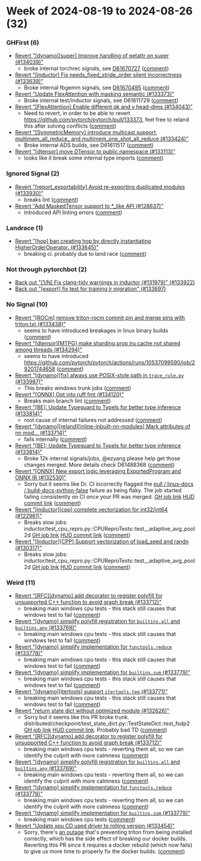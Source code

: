# Week of 2024-08-19 to 2024-08-26 (32)

### GHFirst (6)

- [Revert "[dynamo][super] Improve handling of getattr on super (#134039)"](https://github.com/pytorch/pytorch/commit/7fd3b6988681557a4dfc35dc99807cdd78e805c9)
  - broke internal torchrec signals, see [D61670727](https://www.internalfb.com/diff/D61670727) ([comment](https://github.com/pytorch/pytorch/pull/134039#issuecomment-2307151643))
- [Revert "[inductor] Fix needs_fixed_stride_order silent incorrectness (#133639)"](https://github.com/pytorch/pytorch/commit/09127b096c7cdf54429e2f12eb6a625a1eb22d45)
  - Broke internal fbgemm signals, see [D61670495](https://www.internalfb.com/diff/D61670495) ([comment](https://github.com/pytorch/pytorch/pull/133639#issuecomment-2307133060))
- [Revert "Update FlexAttention with masking semantic (#133373)"](https://github.com/pytorch/pytorch/commit/1a7e8e5780be3bd30c32a295087785d069eef05d)
  - Broke internal test/inductor signals, see D61611729 ([comment](https://github.com/pytorch/pytorch/pull/133373#issuecomment-2304714503))
- [Revert "[FlexAttention] Enable different qk and v head-dims (#134043)"](https://github.com/pytorch/pytorch/commit/88c973005d283300cab55d0c13826154328fd2a1)
  - Need to revert, in order to be able to revert https://github.com/pytorch/pytorch/pull/133373, feel free to reland this after solving conflicts ([comment](https://github.com/pytorch/pytorch/pull/134043#issuecomment-2304708996))
- [Revert "[SymmetricMemory] introduce multicast support, multimem_all_reduce_ and multimem_one_shot_all_reduce (#133424)"](https://github.com/pytorch/pytorch/commit/cedfac20c7c9f3049091d708160bc6cfd7124be4)
  - Broke internal ADS builds, see D61611517 ([comment](https://github.com/pytorch/pytorch/pull/133424#issuecomment-2304676328))
- [Revert "[dtensor] move DTensor to public namespace (#133113)"](https://github.com/pytorch/pytorch/commit/35f36363ec288c780fd86b3d55147a468c63166e)
  - looks like it break some internal type imports ([comment](https://github.com/pytorch/pytorch/pull/133113#issuecomment-2295670911))

### Ignored Signal (2)

- [Revert "[report_exportability] Avoid re-exporting duplicated modules (#133930)"](https://github.com/pytorch/pytorch/commit/49f6ea6dd91c7d069cf6103eb00b1b849f1bdc03)
  - breaks lint ([comment](https://github.com/pytorch/pytorch/pull/133930#issuecomment-2299513046))
- [Revert "Add MaskedTensor support to *_like API (#128637)"](https://github.com/pytorch/pytorch/commit/68570fca69649296489df4300f3a4f8f36683e08)
  - Introduced API linting errors ([comment](https://github.com/pytorch/pytorch/pull/128637#issuecomment-2298270307))

### Landrace (1)

- [Revert "[hop] ban creating hop by directly instantiating HigherOrderOperator. (#133645)"](https://github.com/pytorch/pytorch/commit/1491a61769855cb445f5f732be437ef89c023394)
  - breaking ci. probably due to land race ([comment](https://github.com/pytorch/pytorch/pull/133645#issuecomment-2302866106))

### Not through pytorchbot (2)

- [Back out "[1/N] Fix clang-tidy warnings in inductor (#131979)" (#133922)](https://github.com/pytorch/pytorch/commit/81a822ddc9aa6cf970bf279bb2b3184146278da4)
- [Back out "[export] fix test for training ir migration" (#133697)](https://github.com/pytorch/pytorch/commit/f1dc3b108a1ef81a07704228a6be0353f37121fe)

### No Signal (10)

- [Revert "[ROCm] remove triton-rocm commit pin and merge pins with triton.txt (#133438)"](https://github.com/pytorch/pytorch/commit/4648848696de7a7577892aaf0149b7bd96d07d8d)
  - seems to have introduced breakages in linux binary builds ([comment](https://github.com/pytorch/pytorch/pull/133438#issuecomment-2308787310))
- [Revert "[dtensor][MTPG] make sharding prop lru cache not shared among threads (#134294)"](https://github.com/pytorch/pytorch/commit/e5563f7ad7f456fe8b440300b308e2bd97357d78)
  - seems to have introduced https://github.com/pytorch/pytorch/actions/runs/10537099590/job/29201744658 ([comment](https://github.com/pytorch/pytorch/pull/134294#issuecomment-2308785949))
- [Revert "[dynamo][fix] always use POSIX-style path in `trace_rule.py` (#133987)"](https://github.com/pytorch/pytorch/commit/75c22dd8bf8801a6eaf9bbe30e08cf8c05ded6a1)
  - This breaks windows trunk jobs ([comment](https://github.com/pytorch/pytorch/pull/133987#issuecomment-2306956764))
- [Revert "[ONNX] Opt into ruff fmt (#134120)"](https://github.com/pytorch/pytorch/commit/b0171c39209acadec0ff07f584a176ea1bbd5039)
  - Breaks main branch lint ([comment](https://github.com/pytorch/pytorch/pull/134120#issuecomment-2305089756))
- [Revert "[BE]: Update Typeguard to TypeIs for better type inference (#133814)"](https://github.com/pytorch/pytorch/commit/2db28a96113de4bf8fa6ba3bfa85698b557f3855)
  - root cause of internal failures not addressed ([comment](https://github.com/pytorch/pytorch/pull/133814#issuecomment-2302466444))
- [Revert "[dynamo][reland][inline-inbuilt-nn-modules] Mark attributes of nn mod… (#133714)"](https://github.com/pytorch/pytorch/commit/68425e68fed2efbce58f999d6530fd76ebfa9673)
  - fails internally ([comment](https://github.com/pytorch/pytorch/pull/133714#issuecomment-2302171472))
- [Revert "[BE]: Update Typeguard to TypeIs for better type inference (#133814)"](https://github.com/pytorch/pytorch/commit/42097f0ec16f69385aa96605e0bb8778faf22ab1)
  - Broke 12k internal signals/jobs, @ezyang please help get those changes merged. More details check D61488368 ([comment](https://github.com/pytorch/pytorch/pull/133814#issuecomment-2298210309))
- [Revert "[ONNX] New export logic leveraging ExportedProgram and ONNX IR (#132530)"](https://github.com/pytorch/pytorch/commit/8d404581fccae251a6b8c09744f9643f38ad94c9)
  - Sorry but it seems like Dr. CI incorrectly flagged the [pull / linux-docs / build-docs-python-false](https://hud.pytorch.org/pr/pytorch/pytorch/132530#28918577682) failure as being flaky. The job started failing consistently on CI once your PR was merged. [GH job link](https://github.com/pytorch/pytorch/actions/runs/10454830880/job/28949386844) [HUD commit link](https://hud.pytorch.org/pytorch/pytorch/commit/5fab35d77c7d1db7dbb9d5c516254a510b4f4f64) ([comment](https://github.com/pytorch/pytorch/pull/132530#issuecomment-2297001423))
- [Revert "[inductor][cpp] complete vectorization for int32/int64 (#122961)"](https://github.com/pytorch/pytorch/commit/76b0284744b73de25b11bd4e631bcf1c4794a746)
  - Breaks slow jobs: inductor/test_cpu_repro.py::CPUReproTests::test__adaptive_avg_pool2d [GH job link](https://github.com/pytorch/pytorch/actions/runs/10432403692/job/28893704833) [HUD commit link](https://hud.pytorch.org/pytorch/pytorch/commit/a0ef8888e60d934ae7e4ddaec1c1274b12d0d39d) ([comment](https://github.com/pytorch/pytorch/pull/122961#issuecomment-2296852418))
- [Revert "[Inductor][CPP] Support vectorization of load_seed and randn (#130317)"](https://github.com/pytorch/pytorch/commit/318d3b39c4e101257186366cbf8b6094283cdaef)
  - Breaks slow jobs: inductor/test_cpu_repro.py::CPUReproTests::test__adaptive_avg_pool2d [GH job link](https://github.com/pytorch/pytorch/actions/runs/10432403692/job/28893704833) [HUD commit link](https://hud.pytorch.org/pytorch/pytorch/commit/a0ef8888e60d934ae7e4ddaec1c1274b12d0d39d) ([comment](https://github.com/pytorch/pytorch/pull/130317#issuecomment-2296819045))

### Weird (11)

- [Revert "[RFC][dynamo] add decorator to register polyfill for unsupported C++ function to avoid graph break (#133712)"](https://github.com/pytorch/pytorch/commit/15b5a0b67fc3f34fb0bf1afa6f91e0c4c2b7fd8d)
  - breaking main windows cpu tests - this stack still causes that windows test to fail ([comment](https://github.com/pytorch/pytorch/pull/133712#issuecomment-2299776241))
- [Revert "[dynamo] simplify polyfill registration for `builtins.all` and `builtins.any` (#133769)"](https://github.com/pytorch/pytorch/commit/88ead0afc69c57359b02294e638228fe79a9b0d5)
  - breaking main windows cpu tests - this stack still causes that windows test to fail ([comment](https://github.com/pytorch/pytorch/pull/133712#issuecomment-2299776241))
- [Revert "[dynamo] simplify implementation for `functools.reduce` (#133778)"](https://github.com/pytorch/pytorch/commit/3fa874abbefcba5bf1ca075783230796d8896061)
  - breaking main windows cpu tests - this stack still causes that windows test to fail ([comment](https://github.com/pytorch/pytorch/pull/133712#issuecomment-2299776241))
- [Revert "[dynamo] simplify implementation for `builtins.sum` (#133779)"](https://github.com/pytorch/pytorch/commit/98e6a1d8ff100690b0efdb14b17e91f5d25081a7)
  - breaking main windows cpu tests - this stack still causes that windows test to fail ([comment](https://github.com/pytorch/pytorch/pull/133712#issuecomment-2299776241))
- [Revert "[dynamo][itertools] support `itertools.tee` (#133771)"](https://github.com/pytorch/pytorch/commit/2540ee372a7f731c9a4e1a22d4ba2881dfa57af6)
  - breaking main windows cpu tests - this stack still causes that windows test to fail ([comment](https://github.com/pytorch/pytorch/pull/133712#issuecomment-2299776241))
- [Revert "return state dict without optimized module (#132626)"](https://github.com/pytorch/pytorch/commit/3a2f7192c3bcd2151a3e78b0bb758e12cfc75581)
  - Sorry but it seems like this PR broke trunk. distributed/checkpoint/test_state_dict.py::TestStateDict::test_fsdp2 [GH job link](https://github.com/pytorch/pytorch/actions/runs/10458281674/job/28969008325) [HUD commit link](https://hud.pytorch.org/pytorch/pytorch/commit/da69a28c6f73f1d876550aa768050bc92fec83d4).  Probably bad TD ([comment](https://github.com/pytorch/pytorch/pull/132626#issuecomment-2299190664))
- [Revert "[RFC][dynamo] add decorator to register polyfill for unsupported C++ function to avoid graph break (#133712)"](https://github.com/pytorch/pytorch/commit/2bd02e0c82c6d76157244655256062bade5070ae)
  - breaking main windows cpu tests - reverting them all, so we can identify the culprit with more calmness ([comment](https://github.com/pytorch/pytorch/pull/133712#issuecomment-2298528797))
- [Revert "[dynamo] simplify polyfill registration for `builtins.all` and `builtins.any` (#133769)"](https://github.com/pytorch/pytorch/commit/91fd270535ca77702e154b6d8ff016d94b1473d4)
  - breaking main windows cpu tests - reverting them all, so we can identify the culprit with more calmness ([comment](https://github.com/pytorch/pytorch/pull/133712#issuecomment-2298528797))
- [Revert "[dynamo] simplify implementation for `functools.reduce` (#133778)"](https://github.com/pytorch/pytorch/commit/5109c5ef238d47db4723dfb80ccba8536b22b8bf)
  - breaking main windows cpu tests - reverting them all, so we can identify the culprit with more calmness ([comment](https://github.com/pytorch/pytorch/pull/133712#issuecomment-2298528797))
- [Revert "[dynamo] simplify implementation for `builtins.sum` (#133779)"](https://github.com/pytorch/pytorch/commit/08b5e07e6c5a8bbc87b0b03f128847e76f3a6325)
  - breaking main windows cpu tests ([comment](https://github.com/pytorch/pytorch/pull/133779#issuecomment-2298285206))
- [Revert "Update xpu CD used driver to rolling version (#133454)"](https://github.com/pytorch/pytorch/commit/f31404ba6f5a4aa2b7a5a962354552f487c70d49)
  - Sorry, there's [an outage](https://github.com/triton-lang/triton/issues/4527) that's preventing triton from being installed correctly, which has the side effect of breaking our docker builds. Reverting this PR since it requires a docker rebuild (which now fails) to give us more time to properly fix the docker builds. ([comment](https://github.com/pytorch/pytorch/pull/133454#issuecomment-2297073937))
